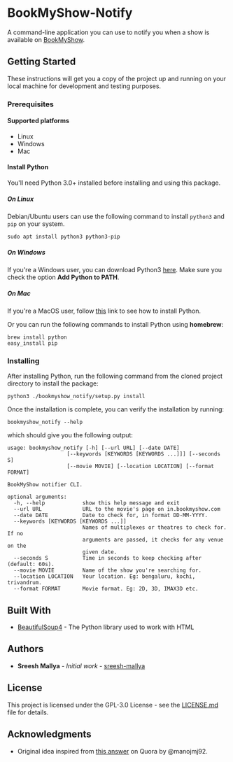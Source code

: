# BookMyShow-Notify

A command-line application you can use to notify you when a show is available on 
[BookMyShow](https://in.bookmyshow.com/).

## Getting Started

These instructions will get you a copy of the project up and running on your local machine for development and 
testing purposes.

### Prerequisites

#### Supported platforms
- Linux
- Windows
- Mac

#### Install Python
You'll need Python 3.0+ installed before installing and using this package. 

##### On Linux
Debian/Ubuntu users can use the following command to install `python3` and `pip` on your system.
```
sudo apt install python3 python3-pip
```

##### On Windows
If you're a Windows user, you can download Python3 [here](https://www.python.org/downloads/). Make sure you check the
option __Add Python to PATH__.


##### On Mac
If you're a MacOS user, follow [this](https://docs.python-guide.org/starting/install3/osx/) link to see how to install
Python.

Or you can run the following commands to install Python using __homebrew__:
```
brew install python
easy_install pip
```

### Installing
After installing Python, run the following command from the cloned project directory to install the package:

```
python3 ./bookmyshow_notify/setup.py install
```

Once the installation is complete, you can verify the installation by running:

```
bookmyshow_notify --help
```

which should give you the following output:
```
usage: bookmyshow_notify [-h] [--url URL] [--date DATE]
                   [--keywords [KEYWORDS [KEYWORDS ...]]] [--seconds S]
                   [--movie MOVIE] [--location LOCATION] [--format FORMAT]

BookMyShow notifier CLI.

optional arguments:
  -h, --help            show this help message and exit
  --url URL             URL to the movie's page on in.bookmyshow.com
  --date DATE           Date to check for, in format DD-MM-YYYY.
  --keywords [KEYWORDS [KEYWORDS ...]]
                        Names of multiplexes or theatres to check for. If no
                        arguments are passed, it checks for any venue on the
                        given date.
  --seconds S           Time in seconds to keep checking after (default: 60s).
  --movie MOVIE         Name of the show you're searching for.
  --location LOCATION   Your location. Eg: bengaluru, kochi, trivandrum.
  --format FORMAT       Movie format. Eg: 2D, 3D, IMAX3D etc.

```

## Built With

* [BeautifulSoup4](https://www.crummy.com/software/BeautifulSoup/bs4/doc/) - The Python library used to work with HTML

## Authors

* **Sreesh Mallya** - *Initial work* - [sreesh-mallya](https://github.com/sreesh-mallya)

## License

This project is licensed under the GPL-3.0 License - see the [LICENSE.md](LICENSE.md) file for details.

## Acknowledgments

* Original idea inspired from [this answer](https://qr.ae/TaOysV) on Quora by @manojmj92.
